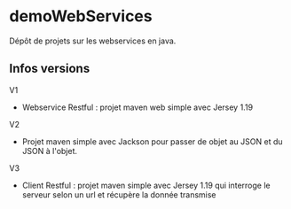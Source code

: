 # demoWebServices

Dépôt de projets sur les webservices en java.

## Infos versions

V1
- Webservice Restful : projet maven web simple avec Jersey 1.19

V2
- Projet maven simple avec Jackson pour passer de objet au JSON et du JSON à l'objet.

V3
- Client Restful : projet maven simple avec Jersey 1.19 qui interroge le serveur selon un url et récupère la donnée transmise
